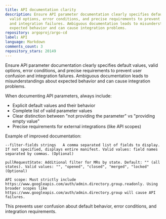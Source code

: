 ```yaml
---
title: API documentation clarity
description: Ensure API parameter documentation clearly specifies default values,
  valid options, error conditions, and precise requirements to prevent user confusion
  and integration failures. Ambiguous documentation leads to misunderstandings about
  expected behavior and can cause integration problems.
repository: argoproj/argo-cd
label: API
language: Markdown
comments_count: 3
repository_stars: 20149
---
```


Ensure API parameter documentation clearly specifies default values, valid options, error conditions, and precise requirements to prevent user confusion and integration failures. Ambiguous documentation leads to misunderstandings about expected behavior and can cause integration problems.

When documenting API parameters, always include:
- Explicit default values and their behavior
- Complete list of valid parameter values
- Clear distinction between "not providing the parameter" vs "providing empty value"
- Precise requirements for external integrations (like API scopes)

Example of improved documentation:
```
--filter-fields strings   A comma separated list of fields to display. If not specified, displays entire manifest. Valid values: field names separated by commas. (Optional)

pullRequestState: Additional filter for MRs by state. Default: "" (all states). Valid values: "", "opened", "closed", "merged", "locked" (Optional)

API scope: Must strictly include https://www.googleapis.com/auth/admin.directory.group.readonly. Using broader scopes like https://www.googleapis.com/auth/admin.directory.group will cause API failures.
```

This prevents user confusion about default behavior, error conditions, and integration requirements.
